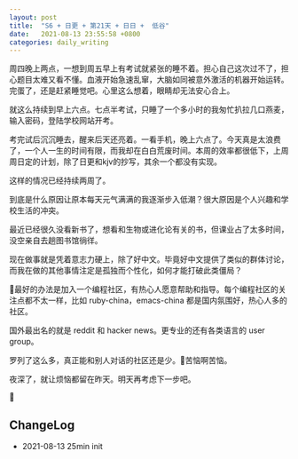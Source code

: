 ```yaml
---
layout: post
title:  "S6 + 日更 + 第21天 + 日日 +  低谷"
date:   2021-08-13 23:55:58 +0800
categories: daily_writing
---
```


周四晚上两点，一想到周五早上有考试就紧张的睡不着。担心自己这次过不了，担心题目太难又看不懂。血液开始急速乱窜，大脑如同被意外激活的机器开始运转。完蛋了，还是赶紧睡觉吧。心里这么想着，眼睛却无法安心合上。

就这么持续到早上六点。七点半考试，只睡了一个多小时的我匆忙扒拉几口燕麦，输入密码，登陆学校网站开考。

考完试后沉沉睡去，醒来后天还亮着。一看手机，晚上六点了。今天真是太浪费了，一个人一生的时间有限，而我却在白白荒废时间。本周的效率都很低下，上周周日定的计划，除了日更和kjv的抄写，其余一个都没有实现。

这样的情况已经持续两周了。

到底是什么原因让原本每天元气满满的我逐渐步入低潮？很大原因是个人兴趣和学校生活的冲突。

最近已经很久没看新书了，想看和生物或进化论有关的书，但课业占了太多时间，没空亲自去趟图书馆徜徉。

现在做事就是凭着意志力硬上，除了好中文。毕竟好中文提供了类似的群体讨论，而我在做的其他事情注定是孤独而个性化，如何才能打破此类僵局？

最好的办法是加入一个编程社区，有热心人愿意帮助和指导。每个编程社区的关注点都不太一样，比如 ruby-china，emacs-china 都是国内氛围好，热心人多的社区。

国外最出名的就是 reddit 和 hacker news。更专业的还有各类语言的 user group。

罗列了这么多，真正能和别人对话的社区还是少。苦恼啊苦恼。

夜深了，就让烦恼都留在昨天。明天再考虑下一步吧。



## ChangeLog

- 2021-08-13 25min init